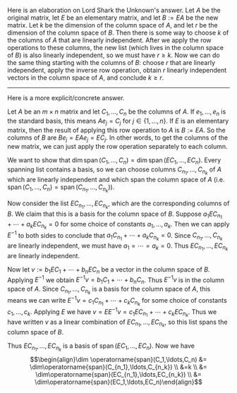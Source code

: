 Here is an elaboration on Lord Shark the Unknown's answer. Let $A$ be the original matrix, let $E$ be an elementary matrix, and let $B := EA$ be the new matrix. Let $k$ be the dimension of the column space of $A$, and let $r$ be the dimension of the column space of $B$. Then there is some way to choose $k$ of the columns of $A$ that are linearly independent. After we apply the row operations to these columns, the new list (which lives in the column space of $B$) is also linearly independent, so we must have $r \geq k$. Now we can do the same thing starting with the columns of $B$: choose $r$ that are linearly independent, apply the inverse row operation, obtain $r$ linearly independent vectors in the column space of $A$, and conclude $k \geq r$.

---

Here is a more explicit/concrete answer.

Let $A$ be an $m\times n$ matrix and let $C_1,\ldots,C_n$ be the columns of $A$. If $e_1,\ldots,e_n$ is the standard basis, this means $Ae_j = C_j$ for $j \in \{1,\ldots,n\}$. If $E$ is an elementary matrix, then the result of applying this row operation to $A$ is $B:=EA$. So the columns of $B$ are $Be_j = EAe_j = EC_j$. In other words, to get the columns of the new matrix, we can just apply the row operation separately to each column.


We want to show that $\dim \operatorname{span}(C_1,\ldots,C_n) = \dim \operatorname{span}(EC_1,\ldots,EC_n)$. Every spanning list contains a basis, so we can choose columns $C_{n_1},\ldots,C_{n_k}$ of $A$ which are linearly independent and which span the column space of $A$ (i.e. $\operatorname{span}(C_1,\ldots,C_n) = \operatorname{span}(C_{n_1},\ldots,C_{n_k})$).

Now consider the list $EC_{n_1},\ldots,EC_{n_k}$, which are the corresponding columns of $B$. We claim that this is a basis for the column space of $B$. Suppose $a_1EC_{n_1} + \cdots + a_kEC_{n_k} = 0$ for some choice of constants $a_1,\ldots,a_k$. Then we can apply $E^{-1}$ to both sides to conclude that $a_1C_{n_1} + \cdots + a_kC_{n_k} = 0$. Since $C_{n_1},\ldots,C_{n_k}$ are linearly independent, we must have $a_1 = \cdots = a_k = 0$. Thus $EC_{n_1},\ldots,EC_{n_k}$ are linearly independent.

Now let $v:=b_1EC_1 + \cdots + b_nEC_n$ be a vector in the column space of $B$. Applying $E^{-1}$ we obtain $E^{-1}v= b_1C_1 + \cdots + b_nC_n$. Thus $E^{-1}v$ is in the column space of $A$. Since $C_{n_1},\ldots,C_{n_k}$ is a basis for the column space of $A$, this means we can write $E^{-1}v = c_1C_{n_1} + \cdots + c_kC_{n_k}$ for some choice of constants $c_1,\ldots,c_k$. Applying $E$ we have $v = EE^{-1}v = c_1EC_{n_1} + \cdots + c_kEC_{n_k}$. Thus we have written $v$ as a linear combination of $EC_{n_1},\ldots,EC_{n_k}$, so this list spans the column space of $B$.

Thus $EC_{n_1},\ldots,EC_{n_k}$ is a basis of $\operatorname{span}(EC_1,\ldots,EC_n)$. Now we have $$\begin{align}\dim \operatorname{span}(C_1,\ldots,C_n) &= \dim\operatorname{span}(C_{n_1},\ldots,C_{n_k}) \\ &=k \\ &= \dim\operatorname{span}(EC_{n_1},\ldots,EC_{n_k}) \\ &= \dim\operatorname{span}(EC_1,\ldots,EC_n)\end{align}$$
